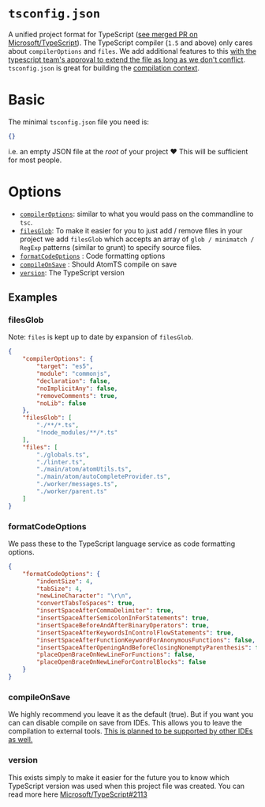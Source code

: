 # `tsconfig.json`
A unified project format for TypeScript ([see merged PR on Microsoft/TypeScript](https://github.com/Microsoft/TypeScript/pull/1692)). The TypeScript compiler (`1.5` and above) only cares about `compilerOptions` and `files`. We add additional features to this [with the typescript team's approval to extend the file as long as we don't conflict](https://github.com/Microsoft/TypeScript/issues/1955). `tsconfig.json` is great for building the [compilation context](http://blog.icanmakethiswork.io/2015/02/hey-tsconfigjson-where-have-you-been.html).

# Basic
The minimal `tsconfig.json` file you need is:
```json
{}
```
i.e. an empty JSON file at the *root* of your project :heart: This will be sufficient for most people.

# Options

* [`compilerOptions`](https://github.com/TypeStrong/atom-typescript/blob/e2fa67c4715189b71430f766ed9a92d9fb3255f9/lib/main/tsconfig/tsconfig.ts#L8-L35): similar to what you would pass on the commandline to `tsc`.
* [`filesGlob`](https://github.com/TypeStrong/atom-typescript/blob/master/docs/tsconfig.md#filesglob): To make it easier for you to just add / remove files in your project we add `filesGlob` which accepts an array of `glob / minimatch / RegExp` patterns (similar to grunt) to specify source files.
* [`formatCodeOptions`](https://github.com/TypeStrong/atom-typescript/blob/master/docs/tsconfig.md#formatcodeoptions) : Code formatting options
* [`compileOnSave`](https://github.com/TypeStrong/atom-typescript/blob/master/docs/tsconfig.md#compileonsave) : Should AtomTS compile on save
* [`version`](https://github.com/TypeStrong/atom-typescript/blob/master/docs/tsconfig.md#version): The TypeScript version


## Examples

### filesGlob

Note: `files` is kept up to date by expansion of `filesGlob`.  

```json
{
    "compilerOptions": {
        "target": "es5",
        "module": "commonjs",
        "declaration": false,
        "noImplicitAny": false,
        "removeComments": true,
        "noLib": false
    },
    "filesGlob": [
        "./**/*.ts",
        "!node_modules/**/*.ts"
    ],
    "files": [
        "./globals.ts",
        "./linter.ts",
        "./main/atom/atomUtils.ts",
        "./main/atom/autoCompleteProvider.ts",
        "./worker/messages.ts",
        "./worker/parent.ts"
    ]
}
```
### formatCodeOptions
We pass these to the TypeScript language service as code formatting options.

```json
{
    "formatCodeOptions": {
        "indentSize": 4,
        "tabSize": 4,
        "newLineCharacter": "\r\n",
        "convertTabsToSpaces": true,
        "insertSpaceAfterCommaDelimiter": true,
        "insertSpaceAfterSemicolonInForStatements": true,
        "insertSpaceBeforeAndAfterBinaryOperators": true,
        "insertSpaceAfterKeywordsInControlFlowStatements": true,
        "insertSpaceAfterFunctionKeywordForAnonymousFunctions": false,
        "insertSpaceAfterOpeningAndBeforeClosingNonemptyParenthesis": false,
        "placeOpenBraceOnNewLineForFunctions": false,
        "placeOpenBraceOnNewLineForControlBlocks": false
    }
}
```

### compileOnSave
We highly recommend you leave it as the default (true). But if you want you can can disable compile on save from IDEs. This allows you to leave the compilation to external tools. [This is planned to be supported by other IDEs as well.](https://github.com/Microsoft/TypeScript/issues/2326)

### version
This exists simply to make it easier for the future you to know which TypeScript version was used when this project file was created. You can read more here [Microsoft/TypeScript#2113](https://github.com/Microsoft/TypeScript/issues/2133)
